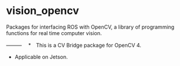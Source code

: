 vision_opencv
=============

Packages for interfacing ROS with OpenCV, a library of programming functions for real time computer vision.

———　
*　This is a CV Bridge package for OpenCV 4.
* Applicable on Jetson.
